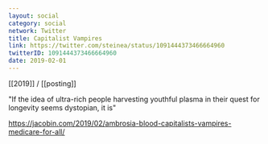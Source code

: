 ```yaml
---
layout: social
category: social
network: Twitter
title: Capitalist Vampires
link: https://twitter.com/steinea/status/1091444373466664960
twitterID: 1091444373466664960
date: 2019-02-01
---
```


[[2019]] / [[posting]]

"If the idea of ultra-rich people harvesting youthful plasma in their quest for longevity seems dystopian, it is"

<https://jacobin.com/2019/02/ambrosia-blood-capitalists-vampires-medicare-for-all/>
